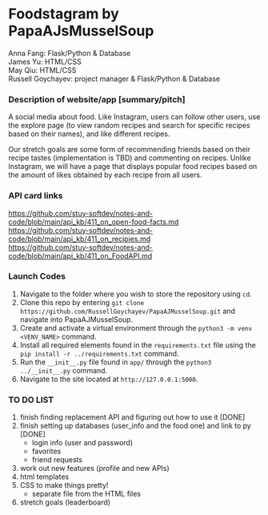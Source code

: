 # Foodstagram by PapaAJsMusselSoup
Anna Fang: Flask/Python & Database  
James Yu: HTML/CSS  
May Qiu: HTML/CSS  
Russell Goychayev: project manager &  Flask/Python & Database  

### Description of website/app [summary/pitch]
A social media about food. Like Instagram, users can follow other users, use the explore page (to view random recipes and search for specific recipes based on their names), and like different recipes. 

Our stretch goals are some form of recommending friends based on their recipe tastes (implementation is TBD) and commenting on recipes. Unlike Instagram, we will have a page that displays popular food recipes based on the amount of likes obtained by each recipe from all users.

### API card links
https://github.com/stuy-softdev/notes-and-code/blob/main/api_kb/411_on_open-food-facts.md  
https://github.com/stuy-softdev/notes-and-code/blob/main/api_kb/411_on_recipies.md  
https://github.com/stuy-softdev/notes-and-code/blob/main/api_kb/411_on_FoodAPI.md  

### Launch Codes
1) Navigate to the folder where you wish to store the repository using `cd`. 
2) Clone this repo by entering `git clone https://github.com/RussellGoychayev/PapaAJMusselSoup.git` and navigate into PapaAJMusselSoup. 
3) Create and activate a virtual environment through the `python3 -m venv <VENV_NAME>` command. 
5) Install all required elements found in the `requirements.txt` file using the `pip install -r ../requirements.txt` command.  
4) Run the `__init__.py` file found in `app/` through the `python3 ../__init__.py` command. 
5) Navigate to the site located at `http://127.0.0.1:5000`. 

### TO DO LIST 
1) finish finding replacement API and figuring out how to use it [DONE]
2) finish setting up databases (user_info and the food one) and link to py [DONE]
    - login info (user and password)
    - favorites 
    - friend requests 
3) work out new features (profile and new APIs) 
4) html templates
5) CSS to make things pretty! 
    - separate file from the HTML files
6) stretch goals (leaderboard) 
